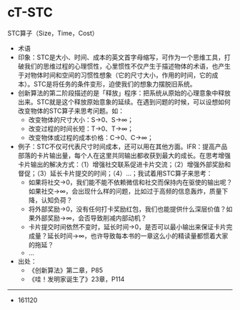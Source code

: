 # cT-STC


STC算子（Size，Time，Cost）

- 术语
- 印象：STC是大小、时间、成本的英文首字母缩写，可作为一个思维工具，打破我们的思维过程的心理惯性，心里惯性不仅产生于描述物体的术语，也产生于对物体时间和空间的习惯性想象（它的尺寸大小，作用的时间，它的成本）。STC是将任务的条件变形，迫使我们的想象力摆脱旧系统。
- 创新算法的第二阶段描述的是「释放」程序：把系统从原始的心理意象中释放出来。STC就是这个释放原始意象的延续。在遇到问题的时候，可以设想如何改变物体的STC算子来思考问题。如：
	- 改变物体的尺寸大小：S->0、S->∞；
	- 改变过程的时间长短：T->0、T->∞；
	- 改变物体或过程的成本价格：C->0、C->∞；
- 例子：STC不仅可代表尺寸时间成本，还可以用在其他方面。IFR：提高产品部落的卡片输出量，每个人在这里共同输出都收获到最大的成长。在思考增强卡片输出的解决方式：（1）增强社交联系促进卡片交流；（2）增强外部奖励和督促；（3）延长卡片提交的时间；（4）...；我试着用STC算子来思考：
	- 如果将社交->0，我们能不能不依赖微信和社交而保持内在驱使的输出呢？如果社交->∞，会出现什么样的问题，比如过于高频的信息轰炸，质量下降，认知负荷？
	- 将外部奖励->0，没有任何打卡奖励红包，我们也能提供什么深层价值？如果外部奖励->∞，会否导致削减内部动机？
	- 卡片提交时间依然不变时，延长时间->0，是否可以最小输出来保证卡片完成量？延长时间->∞，也许导致每本书的一章这么小的精读量都惯着大家的拖延？
	- ...
- 出处：
	- 《创新算法》第二章，P85
	- 《哇！发明家诞生了》23章，P114

---

- 161120